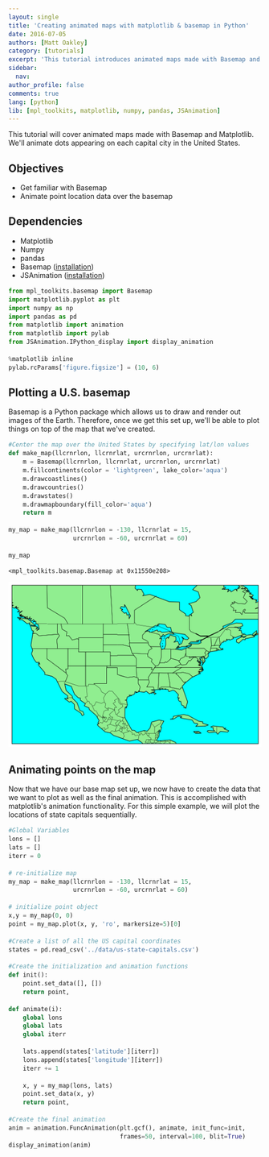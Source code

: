 ```yaml
---
layout: single
title: 'Creating animated maps with matplotlib & basemap in Python'
date: 2016-07-05
authors: [Matt Oakley]
category: [tutorials]
excerpt: 'This tutorial introduces animated maps made with Basemap and Matplotlib. We will animate dots appearing on each capital city in the United States.'
sidebar:
  nav:
author_profile: false
comments: true
lang: [python]
lib: [mpl_toolkits, matplotlib, numpy, pandas, JSAnimation]
---
```



This tutorial will cover animated maps made with Basemap and Matplotlib. We'll animate dots appearing on each capital city in the United States.

## Objectives

- Get familiar with Basemap
- Animate point location data over the basemap

## Dependencies

- Matplotlib
- Numpy
- pandas
- Basemap ([installation](https://github.com/matplotlib/basemap))
- JSAnimation ([installation](https://gist.github.com/gforsyth/188c32b6efe834337d8a))


```python
from mpl_toolkits.basemap import Basemap
import matplotlib.pyplot as plt
import numpy as np
import pandas as pd
from matplotlib import animation
from matplotlib import pylab
from JSAnimation.IPython_display import display_animation

%matplotlib inline
pylab.rcParams['figure.figsize'] = (10, 6)
```

## Plotting a U.S. basemap

Basemap is a Python package which allows us to draw and render out images of the Earth. Therefore, once we get this set up, we'll be able to plot things on top of the map that we've created.


```python
#Center the map over the United States by specifying lat/lon values
def make_map(llcrnrlon, llcrnrlat, urcrnrlon, urcrnrlat):
    m = Basemap(llcrnrlon, llcrnrlat, urcrnrlon, urcrnrlat)
    m.fillcontinents(color = 'lightgreen', lake_color='aqua')
    m.drawcoastlines()
    m.drawcountries()
    m.drawstates()
    m.drawmapboundary(fill_color='aqua')
    return m

my_map = make_map(llcrnrlon = -130, llcrnrlat = 15,
                  urcrnrlon = -60, urcrnrlat = 60)

my_map
```




    <mpl_toolkits.basemap.Basemap at 0x11550e208>




![png](/images/creating-animated-maps-matplotlib-basemap_files/creating-animated-maps-matplotlib-basemap_3_1.png)


## Animating points on the map

Now that we have our base map set up,  we now have to create the data that we want to plot as well as the final animation. This is accomplished with matplotlib's animation functionality. For this simple example, we will plot the locations of state capitals sequentially.


```python
#Global Variables
lons = []
lats = []
iterr = 0

# re-initialize map
my_map = make_map(llcrnrlon = -130, llcrnrlat = 15,
                  urcrnrlon = -60, urcrnrlat = 60)

# initialize point object
x,y = my_map(0, 0)
point = my_map.plot(x, y, 'ro', markersize=5)[0]

#Create a list of all the US capital coordinates
states = pd.read_csv('../data/us-state-capitals.csv')

#Create the initialization and animation functions
def init():
    point.set_data([], [])
    return point,

def animate(i):
    global lons
    global lats
    global iterr

    lats.append(states['latitude'][iterr])
    lons.append(states['longitude'][iterr])
    iterr += 1

    x, y = my_map(lons, lats)
    point.set_data(x, y)
    return point,

#Create the final animation
anim = animation.FuncAnimation(plt.gcf(), animate, init_func=init,
                               frames=50, interval=100, blit=True)
display_animation(anim)
```
